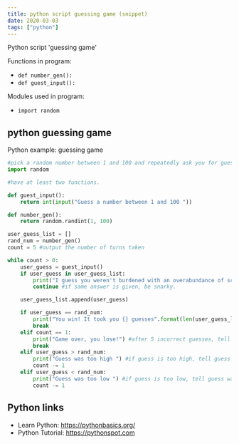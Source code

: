 ```yaml
---
title: python script guessing game (snippet)
date: 2020-03-03
tags: ["python"]
---
```

Python script 'guessing game'

Functions in program: 
* `def number_gen():`
* `def guest_input():`

Modules used in program: 
* `import random`

## python guessing game

Python example: guessing game

```python
#pick a random number between 1 and 100 and repeatedly ask you for guesses.
import random

#have at least two functions.

def guest_input():
    return int(input("Guess a number between 1 and 100 "))

def number_gen():
    return random.randint(1, 100)

user_guess_list = []
rand_num = number_gen()
count = 5 #output the number of turns taken

while count > 0:
    user_guess = guest_input()
    if user_guess in user_guess_list:
        print("I guess you weren't burdened with an overabundance of schooling.")
        continue #if same answer is given, be snarky.

    user_guess_list.append(user_guess)

    if user_guess == rand_num:
        print("You win! It took you {} guesses".format(len(user_guess_list))) #if guess is correct, tell user they win and end game.
        break
    elif count == 1:
        print("Game over, you lose!") #after 5 incorrect guesses, tell user they lost game
        break
    elif user_guess > rand_num:
        print("Guess was too high ") #if guess is too high, tell guess was too high.
        count -= 1
    elif user_guess < rand_num:
        print("Guess was too low ") #if guess is too low, tell guess was too low.
        count -= 1


```

## Python links

- Learn Python: https://pythonbasics.org/
- Python Tutorial: https://pythonspot.com
